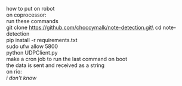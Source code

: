 how to put on robot\
on coprocessor:\
run these commands\
git clone https://github.com/choccymalk/note-detection.git\
cd note-detection\
pip install -r requirements.txt\
sudo ufw allow 5800\
python UDPClient.py\
make a cron job to run the last command on boot\
the data is sent and received as a string\
on rio:\
_i don't know_
